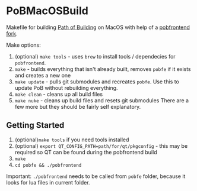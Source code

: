 # PoBMacOSBuild
Makefile for building [Path of Building](https://github.com/PathOfBuildingCommunity/PathOfBuilding) on MacOS with help of a [pobfrontend](https://github.com/philroberts/pobfrontend) [fork](https://github.com/jhofmeyr/pobfrontend).

Make options:
1. (optional) `make tools` - uses `brew` to install tools / dependecies for `pobfrontend`.
2. `make` - builds everything that isn't already built, removes `pobfe` if it exists and creates a new one
3. `make update` - pulls git submodules and recreates `pobfe`.  Use this to update PoB without rebuilding everything.
4. `make clean` - cleans up all build files
5. `make nuke` - cleans up build files and resets git submodules
There are a few more but they should be fairly self explanatory.

## Getting Started
1. (optional)`make tools` if you need tools installed
2. (optional) `export QT_CONFIG_PATH=path/for/qt/pkgconfig` - this may be required so QT can be found during the pobfrontend build
3. `make`
4. `cd pobfe && ./pobfrontend`

Important: `./pobfrontend` needs to be called from `pobfe` folder, because it looks for lua files in current folder.
